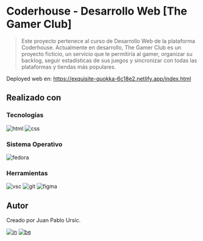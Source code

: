 # Coderhouse - Desarrollo Web [The Gamer Club]

> Este proyecto pertenece al curso de Desarrollo Web de la plataforma Coderhouse. Actualmente en desarrollo, The Gamer Club es un proyecto ficticio, un servicio que le permitiría al gamer, organizar su backlog, seguir estadísticas de sus juegos y sincronizar con todas las plataformas y tiendas más populares. 

Deployed web en: https://exquisite-quokka-6c18e2.netlify.app/index.html

## Realizado con

### Tecnologías

![html]
![css]

### Sistema Operativo
![fedora]

### Herramientas

![vsc] ![git] ![figma]

## Autor

Creado por Juan Pablo Ursic.

[![in]][in-link] [![be]][be-link]

[css]: 	https://img.shields.io/badge/CSS-239120?&style=for-the-badge&logo=css3&logoColor=white
[html]: https://img.shields.io/badge/HTML-239120?style=for-the-badge&logo=html5&logoColor=white
[fedora]: https://img.shields.io/badge/Fedora-294172?style=for-the-badge&logo=fedora&logoColor=white
[figma]: 	https://img.shields.io/badge/Figma-F24E1E?style=for-the-badge&logo=figma&logoColor=white
[vsc]: https://img.shields.io/badge/Visual_Studio_Code-0078D4?style=for-the-badge&logo=visual%20studio%20code&logoColor=white
[git]: https://img.shields.io/badge/GIT-E44C30?style=for-the-badge&logo=git&logoColor=white
[in]: https://img.shields.io/badge/LinkedIn-0077B5?style=for-the-badge&logo=linkedin&logoColor=white
[be]: https://img.shields.io/badge/Behance-0054F7?style=for-the-badge&logo=behance&logoColor=white

[in-link]: https://www.linkedin.com/in/ursicjuanpablo/
[be-link]: https://www.behance.net/juampiursic
